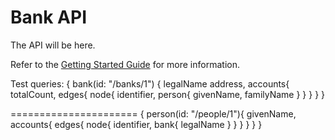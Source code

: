 # Bank API

The API will be here.

Refer to the [Getting Started Guide](https://api-platform.com/docs/distribution) for more information.

Test queries:
{
    bank(id: "/banks/1") {
        legalName
        address,
        accounts{
            totalCount,
            edges{
                node{
                    identifier,
                    person{
                    givenName,
                    familyName
                }
            }
        }
    }
}


======================
{
    person(id: "/people/1"){
        givenName,
        accounts{
            edges{
                node{
                    identifier,
                    bank{
                        legalName
                    }
                }
            }
        }
    }
}